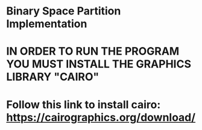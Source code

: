 # Binary Space Partition Implementation
# IN ORDER TO RUN THE PROGRAM YOU MUST INSTALL THE GRAPHICS LIBRARY "CAIRO" 
# Follow this link to install cairo: https://cairographics.org/download/

